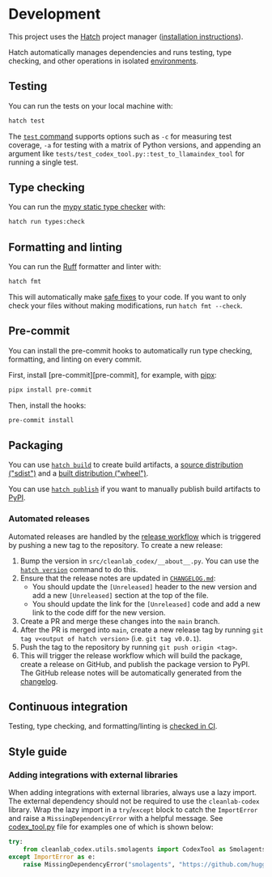 # Development

This project uses the [Hatch] project manager ([installation instructions][hatch-install]).

Hatch automatically manages dependencies and runs testing, type checking, and other operations in isolated [environments][hatch-environments].

[Hatch]: https://hatch.pypa.io/
[hatch-install]: https://hatch.pypa.io/latest/install/
[hatch-environments]: https://hatch.pypa.io/latest/environment/

## Testing

You can run the tests on your local machine with:

```bash
hatch test
```

The [`test` command][hatch-test] supports options such as `-c` for measuring test coverage, `-a` for testing with a matrix of Python versions, and appending an argument like `tests/test_codex_tool.py::test_to_llamaindex_tool` for running a single test.

[hatch-test]: https://hatch.pypa.io/latest/tutorials/testing/overview/

## Type checking

You can run the [mypy static type checker][mypy] with:

```bash
hatch run types:check
```

[mypy]: https://mypy-lang.org/

## Formatting and linting

You can run the [Ruff][ruff] formatter and linter with:

```bash
hatch fmt
```

This will automatically make [safe fixes][fix-safety] to your code. If you want to only check your files without making modifications, run `hatch fmt --check`.

[ruff]: https://github.com/astral-sh/ruff
[fix-safety]: https://docs.astral.sh/ruff/linter/#fix-safety

## Pre-commit

You can install the pre-commit hooks to automatically run type checking, formatting, and linting on every commit.

First, install [pre-commit][pre-commit], for example, with [pipx]:

```bash
pipx install pre-commit
```

Then, install the hooks:

```bash
pre-commit install
```

[pipx]: https://pipx.pypa.io/

## Packaging

You can use [`hatch build`][hatch-build] to create build artifacts, a [source distribution ("sdist")][sdist] and a [built distribution ("wheel")][bdist].

You can use [`hatch publish`][hatch-publish] if you want to manually publish build artifacts to [PyPI][pypi].

[hatch-build]: https://hatch.pypa.io/latest/build/
[sdist]: https://packaging.python.org/en/latest/glossary/#term-Source-Distribution-or-sdist
[bdist]: https://packaging.python.org/en/latest/glossary/#term-Built-Distribution
[hatch-publish]: https://hatch.pypa.io/latest/publish/
[pypi]: https://pypi.org/

### Automated releases

Automated releases are handled by the [release workflow][release-workflow] which is triggered by pushing a new tag to the repository. To create a new release:

1. Bump the version in `src/cleanlab_codex/__about__.py`. You can use the [`hatch version`][hatch-version] command to do this.
2. Ensure that the release notes are updated in [`CHANGELOG.md`][changelog]:
    - You should update the `[Unreleased]` header to the new version and add a new `[Unreleased]` section at the top of the file.
    - You should update the link for the `[Unreleased]` code and add a new link to the code diff for the new version.
3. Create a PR and merge these changes into the `main` branch.
4. After the PR is merged into `main`, create a new release tag by running `git tag v<output of hatch version>` (i.e. `git tag v0.0.1`).
5. Push the tag to the repository by running `git push origin <tag>`.
6. This will trigger the release workflow which will build the package, create a release on GitHub, and publish the package version to PyPI. The GitHub release notes will be automatically generated from the [changelog].

[release-workflow]: .github/workflows/release.yml
[hatch-version]: https://hatch.pypa.io/latest/version/#updating
[changelog]: CHANGELOG.md

## Continuous integration

Testing, type checking, and formatting/linting is [checked in CI][ci].

[ci]: .github/workflows/ci.yml

## Style guide

### Adding integrations with external libraries

When adding integrations with external libraries, always use a lazy import. The external dependency should not be required to use the `cleanlab-codex` library. Wrap the lazy import in a `try`/`except` block to catch the `ImportError` and raise a `MissingDependencyError` with a helpful message. See [codex_tool.py](src/cleanlab_codex/codex_tool.py) file for examples one of which is shown below:

```python
try:
    from cleanlab_codex.utils.smolagents import CodexTool as SmolagentsCodexTool
except ImportError as e:
    raise MissingDependencyError("smolagents", "https://github.com/huggingface/smolagents") from e
```
